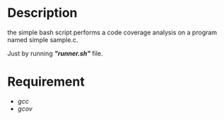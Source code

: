 # Description
the simple bash script performs a code coverage analysis on a program named simple sample.c. 

Just by running **_"runner.sh"_** file.

# Requirement
- *gcc*
- *gcov*
